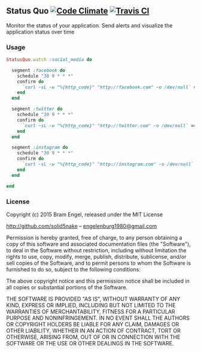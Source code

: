 ## Status Quo [![Code Climate](https://codeclimate.com/github/solid5nake/status-quo/badges/gpa.svg)](https://codeclimate.com/github/solid5nake/status-quo) [![Travis CI](https://travis-ci.org/solid5nake/status-quo.svg)](https://travis-ci.org/solid5nake/status-quo)

Monitor the status of your application. Send alerts and visualize the application status over time

### Usage

```ruby
StatusQuo.watch :social_media do

  segment :facebook do
    schedule "30 9 * * *"
    confirm do
      `curl -sL -w "%{http_code}" "http://facebook.com" -o /dev/null` == "200"
    end
  end

  segment :twitter do
    schedule "30 9 * * *"
    confirm do
      `curl -sL -w "%{http_code}" "http://twitter.com" -o /dev/null` == "200"
    end
  end

  segment :instagram do
    schedule "30 9 * * *"
    confirm do
      `curl -sL -w "%{http_code}" "http://instagram.com" -o /dev/null` == "200"
    end
  end

end
```

### License

Copyright (c) 2015 Bram Engel, released under the MIT License

http://github.com/solid5nake – engelenburg1980@gmail.com

Permission is hereby granted, free of charge, to any person obtaining a copy of this software and associated documentation files (the "Software"), to deal in the Software without restriction, including without limitation the rights to use, copy, modify, merge, publish, distribute, sublicense, and/or sell copies of the Software, and to permit persons to whom the Software is furnished to do so, subject to the following conditions:

The above copyright notice and this permission notice shall be included in all copies or substantial portions of the Software.

THE SOFTWARE IS PROVIDED "AS IS", WITHOUT WARRANTY OF ANY KIND, EXPRESS OR IMPLIED, INCLUDING BUT NOT LIMITED TO THE WARRANTIES OF MERCHANTABILITY, FITNESS FOR A PARTICULAR PURPOSE AND NONINFRINGEMENT. IN NO EVENT SHALL THE AUTHORS OR COPYRIGHT HOLDERS BE LIABLE FOR ANY CLAIM, DAMAGES OR OTHER LIABILITY, WHETHER IN AN ACTION OF CONTRACT, TORT OR OTHERWISE, ARISING FROM, OUT OF OR IN CONNECTION WITH THE SOFTWARE OR THE USE OR OTHER DEALINGS IN THE SOFTWARE.

